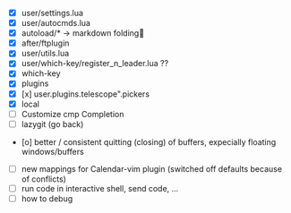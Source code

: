 
- [X] user/settings.lua
- [X] user/autocmds.lua
- [X] autoload/*  -> markdown folding
- [X] after/ftplugin
- [X] user/utils.lua
- [X] user/which-key/register_n_leader.lua ??
- [X] which-key
- [X] plugins
- [X] [x] user.plugins.telescope".pickers
- [X] local
- [ ] Customize cmp Completion
- [ ] lazygit (go back)
- [o] better / consistent quitting (closing) of buffers, expecially floating windows/buffers
- [ ] new mappings for Calendar-vim plugin (switched off defaults because of conflicts)
- [ ] run code in interactive shell, send code, ...
- [ ] how to debug
